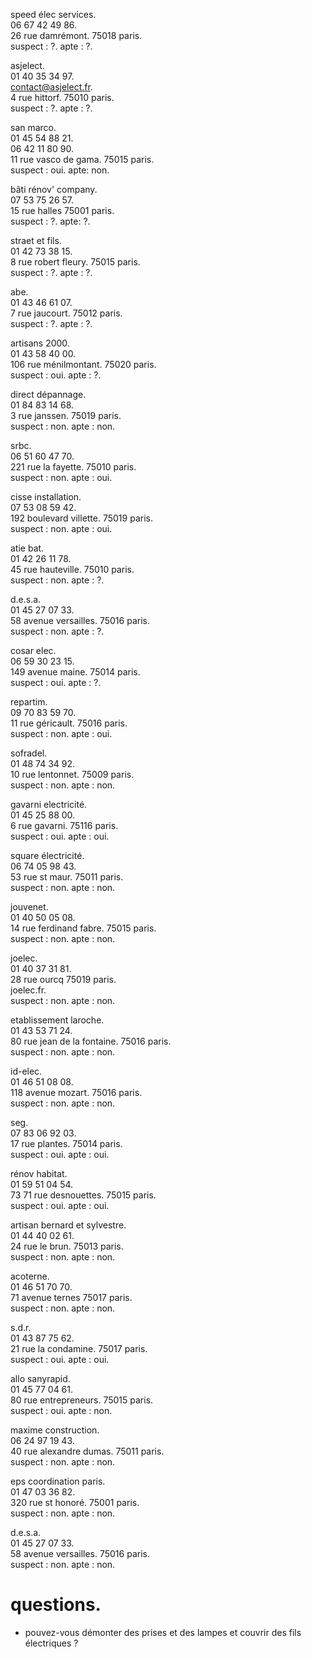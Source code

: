 speed élec services.\
06 67 42 49 86.\
26 rue damrémont.
75018 paris.\
suspect : ?.
apte : ?.


asjelect.\
01 40 35 34 97.\
contact@asjelect.fr.\
4 rue hittorf.
75010 paris.\
suspect : ?.
apte : ?.


san marco.\
01 45 54 88 21.\
06 42 11 80 90.\
11 rue vasco de gama.
75015 paris.\
suspect : oui.
apte: non.


bâti rénov' company.\
07 53 75 26 57.\
15 rue halles 75001 paris.\
suspect : ?.
apte: ?.


straet et fils.\
01 42 73 38 15.\
8 rue robert fleury.
75015 paris.\
suspect : ?.
apte : ?.


abe.\
01 43 46 61 07.\
7 rue jaucourt.
75012 paris.\
suspect : ?.
apte : ?.


artisans 2000.\
01 43 58 40 00.\
106 rue ménilmontant.
75020 paris.\
suspect : oui.
apte : ?.


direct dépannage.\
01 84 83 14 68.\
3 rue janssen.
75019 paris.\
suspect : non.
apte : non.


srbc.\
06 51 60 47 70.\
221 rue la fayette.
75010 paris.\
suspect : non.
apte : oui.


cisse installation.\
07 53 08 59 42.\
192 boulevard villette.
75019 paris.\
suspect : non.
apte : oui.


atie bat.\
01 42 26 11 78.\
45 rue hauteville.
75010 paris.\
suspect : non.
apte : ?.


d.e.s.a.\
01 45 27 07 33.\
58 avenue versailles.
75016 paris.\
suspect : non.
apte : ?.


cosar elec.\
06 59 30 23 15.\
149 avenue maine.
75014 paris.\
suspect : oui.
apte : ?.


repartim.\
09 70 83 59 70.\
11 rue géricault.
75016 paris.\
suspect : non.
apte : oui.


sofradel.\
01 48 74 34 92.\
10 rue lentonnet.
75009 paris.\
suspect : non.
apte : non.


gavarni electricité.\
01 45 25 88 00.\
6 rue gavarni.
75116 paris.\
suspect : oui.
apte : oui.


square électricité.\
06 74 05 98 43.\
53 rue st maur.
75011 paris.\
suspect : non.
apte : non.


jouvenet.\
01 40 50 05 08.\
14 rue ferdinand fabre.
75015 paris.\
suspect : non.
apte : non.


joelec.\
01 40 37 31 81.\
28 rue ourcq 75019 paris.\
joelec.fr.\
suspect : non.
apte : non.


etablissement laroche.\
01 43 53 71 24.\
80 rue jean de la fontaine.
75016 paris.\
suspect : non.
apte : non.


id-elec.\
01 46 51 08 08.\
118 avenue mozart.
75016 paris.\
suspect : non.
apte : non.


seg.\
07 83 06 92 03.\
17 rue plantes.
75014 paris.\
suspect : oui.
apte : oui.


rénov habitat.\
01 59 51 04 54.\
73 71 rue desnouettes.
75015 paris.\
suspect : oui.
apte : oui.


artisan bernard et sylvestre.\
01 44 40 02 61.\
24 rue le brun.
75013 paris.\
suspect : non.
apte : non.


acoterne.\
01 46 51 70 70.\
71 avenue ternes
75017 paris.\
suspect : non.
apte : non.


s.d.r.\
01 43 87 75 62.\
21 rue la condamine.
75017 paris.\
suspect : oui.
apte : oui.


allo sanyrapid.\
01 45 77 04 61.\
80 rue entrepreneurs.
75015 paris.\
suspect : oui.
apte : non.


maxime construction.\
06 24 97 19 43.\
40 rue alexandre dumas.
75011 paris.\
suspect : non.
apte : non.


eps coordination paris.\
01 47 03 36 82.\
320 rue st honoré.
75001 paris.\
suspect : non.
apte : non.


d.e.s.a.\
01 45 27 07 33.\
58 avenue versailles.
75016 paris.\
suspect : non.
apte : non.


# questions.


- pouvez-vous démonter des prises et des lampes et couvrir des fils électriques ?
